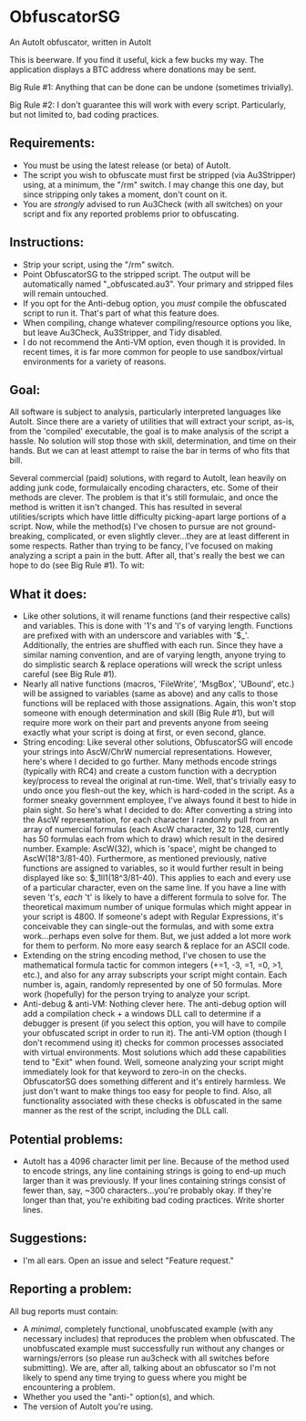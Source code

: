 # ObfuscatorSG
An AutoIt obfuscator, written in AutoIt

This is beerware.  If you find it useful, kick a few bucks my way.  The application displays a BTC address where donations may be sent.

Big Rule #1: Anything that can be done can be undone (sometimes trivially).

Big Rule #2: I don't guarantee this will work with every script.  Particularly, but not limited to, bad coding practices.


Requirements:
-------------
- You must be using the latest release (or beta) of AutoIt.
- The script you wish to obfuscate must first be stripped (via Au3Stripper) using, at a minimum, the "/rm" switch.  I may change this one day, but since stripping only takes a moment, don't count on it.
- You are *strongly* advised to run Au3Check (with all switches) on your script and fix any reported problems prior to obfuscating.


Instructions:
-------------
- Strip your script, using the "/rm" switch.
- Point ObfuscatorSG to the stripped script.  The output will be automatically named "<file>_obfuscated.au3".  Your primary and stripped files will remain untouched.
- If you opt for the Anti-debug option, you *must* compile the obfuscated script to run it.  That's part of what this feature does.
- When compiling, change whatever compiling/resource options you like, but leave Au3Check, Au3Stripper, and Tidy disabled.
- I do not recommend the Anti-VM option, even though it is provided.  In recent times, it is far more common for people to use sandbox/virtual environments for a variety of reasons.


Goal:
-----
All software is subject to analysis, particularly interpreted languages like AutoIt.  Since there are a variety of utilities that will extract your script, as-is, from the 'compiled' executable, the goal is to make analysis of the script a hassle.  No solution will stop those with skill, determination, and time on their hands.  But we can at least attempt to raise the bar in terms of who fits that bill.

Several commercial (paid) solutions, with regard to AutoIt, lean heavily on adding junk code, formulaically encoding characters, etc.  Some of their methods are clever.  The problem is that it's still formulaic, and once the method is written it isn't changed.  This has resulted in several utilities/scripts which have little difficulty picking-apart large portions of a script.  Now, while the method(s) I've chosen to pursue are not ground-breaking, complicated, or even slightly clever...they are at least different in some respects.  Rather than trying to be fancy, I've focused on making analyzing a script a pain in the butt.  After all, that's really the best we can hope to do (see Big Rule #1).  To wit:

What it does:
-------------
- Like other solutions, it will rename functions (and their respective calls) and variables.  This is done with '1's and 'l's of varying length.  Functions are prefixed with with an underscore and variables with '$_'.  Additionally, the entries are shuffled with each run.  Since they have a similar naming convention, and are of varying length, anyone trying to do simplistic search & replace operations will wreck the script unless careful (see Big Rule #1).
- Nearly all native functions (macros, 'FileWrite', 'MsgBox', 'UBound', etc.) will be assigned to variables (same as above) and any calls to those functions will be replaced with those assignations.  Again, this won't stop someone with enough determination and skill (Big Rule #1), but will require more work on their part and prevents anyone from seeing exactly what your script is doing at first, or even second, glance.
- String encoding:  Like several other solutions, ObfuscatorSG will encode your strings into AscW/ChrW numercial representations.  However, here's where I decided to go further.  Many methods encode strings (typically with RC4) and create a custom function with a decryption key/process to reveal the original at run-time.  Well, that's trivially easy to undo once you flesh-out the key, which is hard-coded in the script.  As a former sneaky government employee, I've always found it best to hide in plain sight.  So here's what I decided to do:  After converting a string into the AscW representation, for each character I randomly pull from an array of numercial formulas (each AscW character, 32 to 128, currently has 50 formulas each from which to draw) which result in the desired number.  Example: AscW(32), which is 'space', might be changed to AscW(18^3/81-40).  Furthermore, as mentioned previously, native functions are assigned to variables, so it would further result in being displayed like so:  $_1ll1(18^3/81-40).  This applies to each and every use of a particular character, even on the same line.  If you have a line with seven 't's, *each* 't' is likely to have a different formula to solve for.  The theoretical maximum number of unique formulas which might appear in your script is 4800.  If someone's adept with Regular Expressions, it's conceivable they can single-out the formulas, and with some extra work...perhaps even solve for them.  But, we just added a lot more work for them to perform.  No more easy search & replace for an ASCII code.
- Extending on the string encoding method, I've chosen to use the mathematical formula tactic for common integers (+=1, -3, =1, =0, >1, etc.), and also for any array subscripts your script might contain.  Each number is, again, randomly represented by one of 50 formulas.  More work (hopefully) for the person trying to analyze your script.
 - Anti-debug & anti-VM:  Nothing clever here.  The anti-debug option will add a compilation check + a windows DLL call to determine if a debugger is present (if you select this option, you will have to compile your obfuscated script in order to run it).  The anti-VM option (though I don't recommend using it) checks for common processes associated with virtual environments.  Most solutions which add these capabilities tend to "Exit" when found.  Well, someone analyzing your script might immediately look for that keyword to zero-in on the checks.  ObfuscatorSG does something different and it's entirely harmless.  We just don't want to make things too easy for people to find.  Also, all functionality associated with these checks is obfuscated in the same manner as the rest of the script, including the DLL call.


Potential problems:
-------------------
- AutoIt has a 4096 character limit per line.  Because of the method used to encode strings, any line containing strings is going to end-up much larger than it was previously.  If your lines containing strings consist of fewer than, say, ~300 characters...you're probably okay.  If they're longer than that, you're exhibiting bad coding practices.  Write shorter lines.


Suggestions:
------------
- I'm all ears.  Open an issue and select "Feature request."


Reporting a problem:
--------------------
All bug reports must contain:
- A *minimal*, completely functional, unobfuscated example (with any necessary includes) that reproduces the problem when obfuscated.  The unobfuscated example must successfully run without any changes or warnings/errors (so please run au3check with all switches before submitting).  We are, after all, talking about an obfuscator so I'm not likely to spend any time trying to guess where you might be encountering a problem.
- Whether you used the "anti-" option(s), and which.
- The version of AutoIt you're using.

